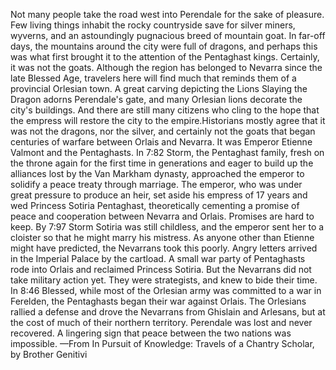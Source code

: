 Not many people take the road west into Perendale for the sake of pleasure. Few living things inhabit the rocky countryside save for silver miners, wyverns, and an astoundingly pugnacious breed of mountain goat. In far-off days, the mountains around the city were full of dragons, and perhaps this was what first brought it to the attention of the Pentaghast kings.
Certainly, it was not the goats.
Although the region has belonged to Nevarra since the late Blessed Age, travelers here will find much that reminds them of a provincial Orlesian town. A great carving depicting the Lions Slaying the Dragon adorns Perendale's gate, and many Orlesian lions decorate the city's buildings. And there are still many citizens who cling to the hope that the empress will restore the city to the empire.Historians mostly agree that it was not the dragons, nor the silver, and certainly not the goats that began centuries of warfare between Orlais and Nevarra. It was Emperor Etienne Valmont and the Pentaghasts.
In 7:82 Storm, the Pentaghast family, fresh on the throne again for the first time in generations and eager to build up the alliances lost by the Van Markham dynasty, approached the emperor to solidify a peace treaty through marriage. The emperor, who was under great pressure to produce an heir, set aside his empress of 17 years and wed Princess Sotiria Pentaghast, theoretically cementing a promise of peace and cooperation between Nevarra and Orlais.
Promises are hard to keep. By 7:97 Storm Sotiria was still childless, and the emperor sent her to a cloister so that he might marry his mistress. As anyone other than Etienne might have predicted, the Nevarrans took this poorly. Angry letters arrived in the Imperial Palace by the cartload. A small war party of Pentaghasts rode into Orlais and reclaimed Princess Sotiria. But the Nevarrans did not take military action yet. They were strategists, and knew to bide their time.
In 8:46 Blessed, while most of the Orlesian army was committed to a war in Ferelden, the Pentaghasts began their war against Orlais. The Orlesians rallied a defense and drove the Nevarrans from Ghislain and Arlesans, but at the cost of much of their northern territory. Perendale was lost and never recovered. A lingering sign that peace between the two nations was impossible.
—From In Pursuit of Knowledge: Travels of a Chantry Scholar, by Brother Genitivi
